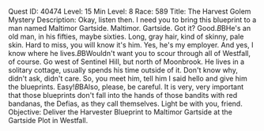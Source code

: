 Quest ID: 40474
Level: 15
Min Level: 8
Race: 589
Title: The Harvest Golem Mystery
Description: Okay, listen then. I need you to bring this blueprint to a man named Maltimor Gartside. Maltimor. Gartside. Got it? Good.$B$BHe's an old man, in his fifties, maybe sixties. Long, gray hair, kind of skinny, pale skin. Hard to miss, you will know it's him. Yes, he's my employer. And yes, I know where he lives.$B$BWouldn't want you to scour through all of Westfall, of course. Go west of Sentinel Hill, but north of Moonbrook. He lives in a solitary cottage, usually spends his time outside of it. Don't know why, didn't ask, didn't care. So, you meet him, tell him I said hello and give him the blueprints. Easy!$B$BAlso, please, be careful. It is very, very important that those blueprints don't fall into the hands of those bandits with red bandanas, the Defias, as they call themselves. Light be with you, friend.
Objective: Deliver the Harvester Blueprint to Maltimor Gartside at the Gartside Plot in Westfall.
